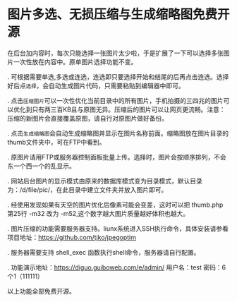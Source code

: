# 图片多选、无损压缩与生成缩略图免费开源

在后台加内容时，每次只能选择一张图片太少啦，于是扩展了一下可以选择多张图片一次性放在内容中。原单图片选择功能不变。

. 可根据需要单选,多选或连选，连选即只要选择开始和结尾的后再点击连选。选择好后点`选择`，会自动生成图片代码，只需要粘贴到编辑器中即可。


. 点击`压缩图片`可以一次性优化当前目录中的所有图片，手机拍摄的三四兆的图片可以优化到只有两三百KB且与原图无异。压缩后的图片可以让网页更流畅。注意：压缩的新图片会直接覆盖原图，请自行对原图片做好备份。


. 点击`生成缩略图`会自动生成缩略图并显示在图片名称前面。缩略图放在图片目录的thumb文件夹中，可在FTP中看到。


. 原图片请用FTP或服务器控制面板批量上传。选择时，图片会按顺序排列，不会东一个西一个的乱显示。


. 网站后台图片的显示模式由原来的数据库模式变为目录模式，默认目录为：/d/file/pic/，在此目录中建立文件夹并放入图片即可。


. 经使用发现如果有天空的图片优化后像素可能会变差，这时可以把 thumb.php 第25行  -m32 改为 -m52,这个数字越大图片质量越好体积也越大。


. 图片压缩的功能需要服务器支持。liunx系统进入SSH执行命令，具体安装请参看项目地址：https://github.com/tjko/jpegoptim


. 服务器需要支持 shell_exec 函数执行shell命令，服务器请自行配置。


. 功能演示地址：https://diguo.guiboweb.com/e/admin/ 用户名：test   密码：6个1（111111）

以上功能全部免费开源。
